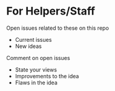 # For Helpers/Staff
Open issues related to these on this repo
- Current issues
- New ideas

Comment on open issues
- State your views
- Improvements to the idea
- Flaws in the idea
